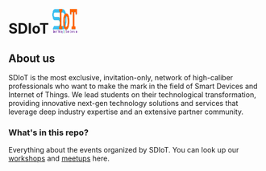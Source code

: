 # SDIoT <img src="SDIOT logo.png" height="50" width="50" >
## About us
SDIoT is the most exclusive, invitation-only, network of high-caliber professionals who want to make the mark
in the field of Smart Devices and Internet of Things. We lead students on their technological
transformation, providing innovative next-gen technology solutions and services that leverage deep
industry expertise and an extensive partner community.

### What's in this repo?
Everything about the events organized by SDIoT. You can look up our [workshops](/Workshops) and [meetups](/Meetups) here.
